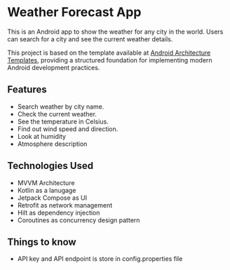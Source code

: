 # Weather Forecast App

This is an Android app to show the weather for any city in the world. Users can search for a city and see the current weather details.

This project is based on the template available at [Android Architecture Templates](https://github.com/android/architecture-templates),
providing a structured foundation for implementing modern Android development practices.

## Features

* Search weather by city name.
* Check the current weather.
* See the temperature in Celsius.
* Find out wind speed and direction.
* Look at humidity
* Atmosphere description


## Technologies Used

* MVVM Architecture
* Kotlin as a lanugage
* Jetpack Compose as UI
* Retrofit as network management
* Hilt as dependency injection
* Coroutines as concurrency design pattern

## Things to know
* API key and API endpoint is store in config.properties file
